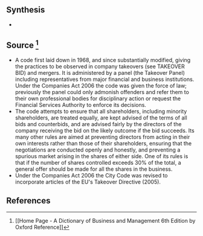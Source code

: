 ## Synthesis
- 
## Source [^1]
- A code first laid down in 1968, and since substantially modified, giving the practices to be observed in company takeovers (see TAKEOVER BID) and mergers. It is administered by a panel (the Takeover Panel) including representatives from major financial and business institutions. Under the Companies Act 2006 the code was given the force of law; previously the panel could only admonish offenders and refer them to their own professional bodies for disciplinary action or request the Financial Services Authority to enforce its decisions.
- The code attempts to ensure that all shareholders, including minority shareholders, are treated equally, are kept advised of the terms of all bids and counterbids, and are advised fairly by the directors of the company receiving the bid on the likely outcome if the bid succeeds. Its many other rules are aimed at preventing directors from acting in their own interests rather than those of their shareholders, ensuring that the negotiations are conducted openly and honestly, and preventing a spurious market arising in the shares of either side. One of its rules is that if the number of shares controlled exceeds $30 \%$ of the total, a general offer should be made for all the shares in the business.
- Under the Companies Act 2006 the City Code was revised to incorporate articles of the EU's Takeover Directive (2005).
## References

[^1]: [[Home Page - A Dictionary of Business and Management 6th Edition by Oxford Reference]]